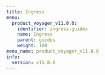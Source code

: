 ```yaml
---
title: Ingress
menu:
  product_voyager_v11.0.0:
    identifier: ingress-guides
    name: Ingress
    parent: guides
    weight: 100
menu_name: product_voyager_v11.0.0
info:
  version: v11.0.0
---
```


